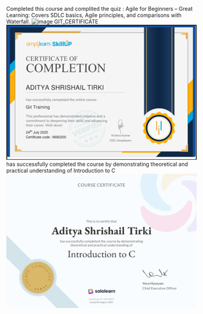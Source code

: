 Completed  this course and complited the quiz   : Agile for Beginners – Great Learning: Covers SDLC
basics, Agile principles, and comparisons with Waterfall. 
<img src="https://github.com/AdityaTirki/5193034_AdityaShrishailTirki/blob/main/SDLC/agile%20for%20biginers.png" alt="image">
GIT_CERTIFICATE
<img src="https://github.com/AdityaTirki/5193034_AdityaShrishailTirki/blob/main/GIT/CERTIFICATE/5193034_AdityaShrishailTirki.png" alt="image">
has successfully completed the course by demonstrating theoretical and practical understanding of
Introduction to C
<img src="https://github.com/AdityaTirki/5193034_AdityaShrishailTirki/blob/main/C%20Programming/Certificates/5193034_Aditya%20Shrishail%20Tirki_c.png" alt="image">
